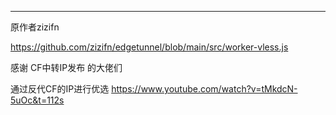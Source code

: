 -----
原作者zizifn

https://github.com/zizifn/edgetunnel/blob/main/src/worker-vless.js

感谢 CF中转IP发布 的大佬们

通过反代CF的IP进行优选
https://www.youtube.com/watch?v=tMkdcN-5uOc&t=112s
